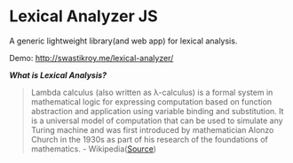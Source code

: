 # Lexical Analyzer JS
A generic lightweight library(and web app) for lexical analysis. 

Demo: http://swastikroy.me/lexical-analyzer/

***What is Lexical Analysis?***
> Lambda calculus (also written as λ-calculus) is a formal system in mathematical logic for expressing computation based on function abstraction and application using variable binding and substitution. It is a universal model of computation that can be used to simulate any Turing machine and was first introduced by mathematician Alonzo Church in the 1930s as part of his research of the foundations of mathematics. - Wikipedia([Source](https://en.wikipedia.org/wiki/Lexical_analysis))
